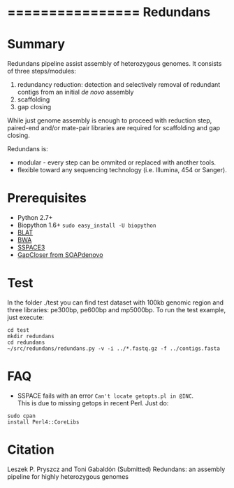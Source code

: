 ================
 Redundans
================


Summary
================

Redundans pipeline assist assembly of heterozygous genomes. 
It consists of three steps/modules: 

1. redundancy reduction: detection and selectively removal of redundant contigs from an initial *de novo* assembly
2. scaffolding 
3. gap closing

While just genome assembly is enough to proceed with reduction step, paired-end and/or mate-pair libraries are required for scaffolding and gap closing. 

Redundans is: 

* modular - every step can be ommited or replaced with another tools. 
* flexible toward any sequencing technology (i.e. Illumina, 454 or Sanger). 

Prerequisites
================

* Python 2.7+
* Biopython 1.6+ `sudo easy_install -U biopython`
* [BLAT](https://genome.ucsc.edu/FAQ/FAQblat.html#blat3)
* [BWA](http://bio-bwa.sourceforge.net/)
* [SSPACE3](http://www.baseclear.com/genomics/bioinformatics/basetools/SSPACE)
* [GapCloser from SOAPdenovo](http://sourceforge.net/projects/soapdenovo2/files/GapCloser/)

Test
================
In the folder ./test you can find test dataset with 100kb genomic region and three libraries: pe300bp, pe600bp and mp5000bp. 
To run the test example, just execute: 

```
cd test
mkdir redundans 
cd redundans
~/src/redundans/redundans.py -v -i ../*.fastq.gz -f ../contigs.fasta
```

FAQ
================

* SSPACE fails with an error `Can't locate getopts.pl in @INC`.  
This is due to missing getops in recent Perl. Just do:

```
sudo cpan
install Perl4::CoreLibs
```

Citation
================
Leszek P. Pryszcz and Toni Gabaldón (Submitted) Redundans: an assembly pipeline for highly heterozygous genomes 


